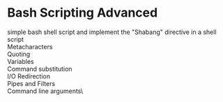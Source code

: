 # Bash Scripting Advanced

simple bash shell script and implement the "Shabang" directive in a shell script \
Metacharacters\
Quoting\
Variables\
Command substitution\
I/O Redirection\
Pipes and Filters\
Command line arguments\

